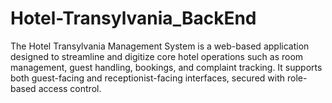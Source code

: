 # Hotel-Transylvania_BackEnd
The Hotel Transylvania Management System is a web-based application designed to streamline and digitize core hotel operations such as room management, guest handling, bookings, and complaint tracking. It supports both guest-facing and receptionist-facing interfaces, secured with role-based access control.
